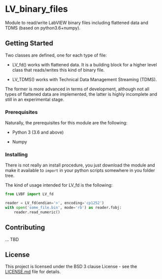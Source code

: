# LV_binary_files

Module to read/write LabVIEW binary files including flattened data and TDMS (based on python3.6+numpy).

## Getting Started

Two classes are defined, one for each type of file:

* LV_fd() works with flattened data. It is a building block for a higher level class that reads/writes this kind of binary file.

* LV_TDMS() works with Technical Data Management Streaming (TDMS).

The former is more advanced in terms of development, although not all types of flattened data are implemented, the latter is highly incomplete and still in an experimental stage.

### Prerequisites

Naturally, the prerequisites for this module are the following:

* Python 3 (3.6 and above)

* Numpy

### Installing

There is not really an install procedure, you just download the module and make it available to `import` in your python scripts somewhere in you folder tree.

The kind of usage intended for LV_fd is the following:

```python
from LVBF import LV_fd

reader = LV_fd(endian='>', encoding='cp1252')
with open('some_file.bin', mode='rb') as reader.fobj:
    reader.read_numeric()
```

## Contributing

... TBD

## License

This project is licensed under the BSD 3 clause License - see the [LICENSE.md](LICENSE.md) file for details.
